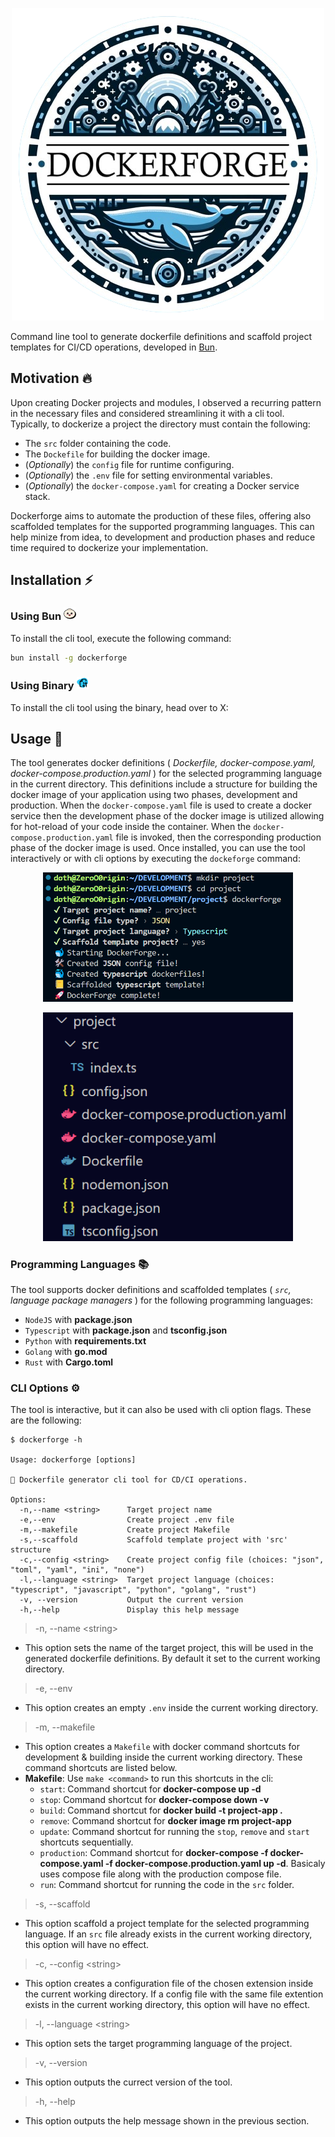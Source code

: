 <p align="center">
  <img width="500px" src="./docs/dockerforge.png">
</p>

Command line tool to generate dockerfile definitions and scaffold project templates for CI/CD operations, developed in [Bun](https://bun.sh).

## **Motivation** 🔥

Upon creating Docker projects and modules, I observed a recurring pattern in the necessary files and considered streamlining it with a cli tool. Typically, to dockerize a project the directory must contain the following:

- The `src` folder containing the code.
- The `Dockefile` for building the docker image.
- (_Optionally_) the `config` file for runtime configuring.
- (_Optionally_) the `.env` file for setting environmental variables.
- (_Optionally_) the `docker-compose.yaml` for creating a Docker service stack.

Dockerforge aims to automate the production of these files, offering also scaffolded templates for the supported programming languages. This can help minize from idea, to development and production phases and reduce time required to dockerize your implementation.

## **Installation** ⚡

### Using **Bun <img width="20px" src="./docs/bun.svg">**

To install the cli tool, execute the following command:

```bash
bun install -g dockerforge
```

### Using **Binary <img width="20px" src="./docs/binary.svg">**

To install the cli tool using the binary, head over to X:

## **Usage** 🚀

The tool generates docker definitions ( _Dockerfile, docker-compose.yaml, docker-compose.production.yaml_ ) for the selected programming language in the current directory. This definitions include a structure for building the docker image of your application using two phases, development and production. When the `docker-compose.yaml` file is used to create a docker service then the development phase of the docker image is utilized allowing for hot-reload of your code inside the container. When the `docker-compose.production.yaml` file is invoked, then the corresponding production phase of the docker image is used. Once installed, you can use the tool interactively or with cli options by executing the `dockeforge` command:

<p align="center">
  <img width="400px" src="./docs/usage.png">
</p>

<!-- The tool can also scaffold a template project, creating an `src` directory for your project and the accompanying package manager for the selected language. After running the command shown above the _project_ directory has the following structure: -->

<p align="center">
  <img width="400px" src="./docs/structure.png">
</p>

### **Programming Languages** 📚

The tool supports docker definitions and scaffolded templates ( _`src`, language package managers_ ) for the following programming languages:

- `NodeJS` with **package.json**
- `Typescript` with **package.json** and **tsconfig.json**
- `Python` with **requirements.txt**
- `Golang` with **go.mod**
- `Rust` with **Cargo.toml**

### **CLI Options** ⚙️

The tool is interactive, but it can also be used with cli option flags. These are the following:

```console
$ dockerforge -h

Usage: dockerforge [options]

🐳 Dockerfile generator cli tool for CD/CI operations.

Options:
  -n,--name <string>      Target project name
  -e,--env                Create project .env file
  -m,--makefile           Create project Makefile
  -s,--scaffold           Scaffold template project with 'src' structure
  -c,--config <string>    Create project config file (choices: "json", "toml", "yaml", "ini", "none")
  -l,--language <string>  Target project language (choices: "typescript", "javascript", "python", "golang", "rust")
  -v, --version           Output the current version
  -h,--help               Display this help message
```

> -n, --name \<string>

- This option sets the name of the target project, this will be used in the generated dockerfile definitions. By default it set to the current working directory.

> -e, --env

- This option creates an empty `.env` inside the current working directory.

> -m, --makefile

- This option creates a `Makefile` with docker command shortcuts for development & building inside the current working directory. These command shortcuts are listed below.
- **Makefile**:
  Use `make <command>` to run this shortcuts in the cli:
  - `start`: Command shortcut for **docker-compose up -d**
  - `stop`: Command shortcut for **docker-compose down -v**
  - `build`: Command shortcut for **docker build -t project-app .**
  - `remove`: Command shortcut for **docker image rm project-app**
  - `update`: Command shortcut for running the `stop`, `remove` and `start` shortcuts sequentially.
  - `production`: Command shortcut for **docker-compose -f docker-compose.yaml -f docker-compose.production.yaml up -d**. Basicaly uses compose file along with the production compose file.
  - `run`: Command shortcut for running the code in the `src` folder.

> -s, --scaffold

- This option scaffold a project template for the selected programming language. If an `src` file already exists in the current working directory, this option will have no effect.

> -c, --config \<string>

- This option creates a configuration file of the chosen extension inside the current working directory. If a config file with the same file extention exists in the current working directory, this option will have no effect.

> -l, --language \<string>

- This option sets the target programming language of the project.

> -v, --version

- This option outputs the currect version of the tool.

> -h, --help

- This option outputs the help message shown in the previous section.
